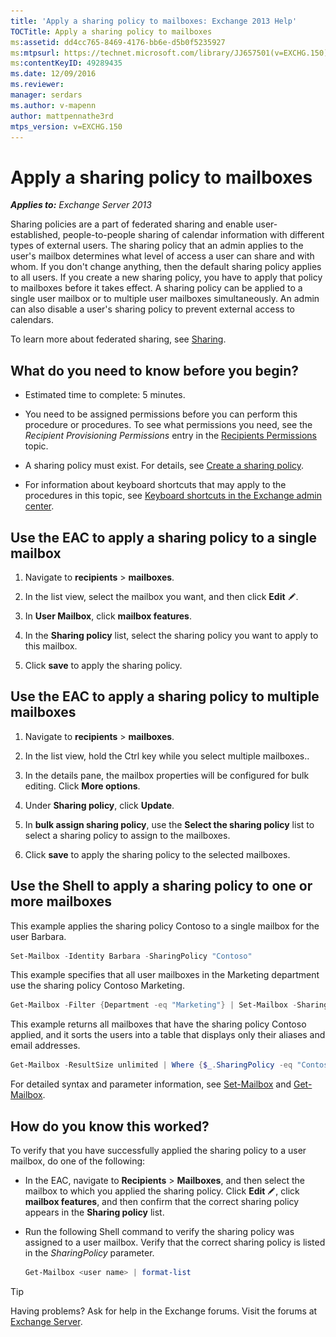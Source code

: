 ```yaml
---
title: 'Apply a sharing policy to mailboxes: Exchange 2013 Help'
TOCTitle: Apply a sharing policy to mailboxes
ms:assetid: dd4cc765-8469-4176-bb6e-d5b0f5235927
ms:mtpsurl: https://technet.microsoft.com/library/JJ657501(v=EXCHG.150)
ms:contentKeyID: 49289435
ms.date: 12/09/2016
ms.reviewer: 
manager: serdars
ms.author: v-mapenn
author: mattpennathe3rd
mtps_version: v=EXCHG.150
---
```


# Apply a sharing policy to mailboxes

_**Applies to:** Exchange Server 2013_

Sharing policies are a part of federated sharing and enable user-established, people-to-people sharing of calendar information with different types of external users. The sharing policy that an admin applies to the user's mailbox determines what level of access a user can share and with whom. If you don't change anything, then the default sharing policy applies to all users. If you create a new sharing policy, you have to apply that policy to mailboxes before it takes effect. A sharing policy can be applied to a single user mailbox or to multiple user mailboxes simultaneously. An admin can also disable a user's sharing policy to prevent external access to calendars.

To learn more about federated sharing, see [Sharing](sharing-exchange-2013-help.md).

## What do you need to know before you begin?

- Estimated time to complete: 5 minutes.

- You need to be assigned permissions before you can perform this procedure or procedures. To see what permissions you need, see the *Recipient Provisioning Permissions* entry in the [Recipients Permissions](recipients-permissions-exchange-2013-help.md) topic.

- A sharing policy must exist. For details, see [Create a sharing policy](create-a-sharing-policy-exchange-2013-help.md).

- For information about keyboard shortcuts that may apply to the procedures in this topic, see [Keyboard shortcuts in the Exchange admin center](keyboard-shortcuts-in-the-exchange-admin-center-2013-help.md).

## Use the EAC to apply a sharing policy to a single mailbox

1. Navigate to **recipients** \> **mailboxes**.

2. In the list view, select the mailbox you want, and then click **Edit** ![Edit icon](images/JJ218640.6f53ccb2-1f13-4c02-bea0-30690e6ea71d(EXCHG.150).gif "Edit icon").

3. In **User Mailbox**, click **mailbox features**.

4. In the **Sharing policy** list, select the sharing policy you want to apply to this mailbox.

5. Click **save** to apply the sharing policy.

## Use the EAC to apply a sharing policy to multiple mailboxes

1. Navigate to **recipients** \> **mailboxes**.

2. In the list view, hold the Ctrl key while you select multiple mailboxes..

3. In the details pane, the mailbox properties will be configured for bulk editing. Click **More options**.

4. Under **Sharing policy**, click **Update**.

5. In **bulk assign sharing policy**, use the **Select the sharing policy** list to select a sharing policy to assign to the mailboxes.

6. Click **save** to apply the sharing policy to the selected mailboxes.

## Use the Shell to apply a sharing policy to one or more mailboxes

This example applies the sharing policy Contoso to a single mailbox for the user Barbara.

```powershell
Set-Mailbox -Identity Barbara -SharingPolicy "Contoso"
```

This example specifies that all user mailboxes in the Marketing department use the sharing policy Contoso Marketing.

```powershell
Get-Mailbox -Filter {Department -eq "Marketing"} | Set-Mailbox -SharingPolicy "Contoso Marketing"
```

This example returns all mailboxes that have the sharing policy Contoso applied, and it sorts the users into a table that displays only their aliases and email addresses.

```powershell
Get-Mailbox -ResultSize unlimited | Where {$_.SharingPolicy -eq "Contoso" } | format-table Alias, EmailAddresses
```

For detailed syntax and parameter information, see [Set-Mailbox](https://technet.microsoft.com/library/bb123981\(v=exchg.150\)) and [Get-Mailbox](https://technet.microsoft.com/library/bb123685\(v=exchg.150\)).

## How do you know this worked?

To verify that you have successfully applied the sharing policy to a user mailbox, do one of the following:

- In the EAC, navigate to **Recipients** \> **Mailboxes**, and then select the mailbox to which you applied the sharing policy. Click **Edit** ![Edit icon](images/JJ218640.6f53ccb2-1f13-4c02-bea0-30690e6ea71d(EXCHG.150).gif "Edit icon"), click **mailbox features**, and then confirm that the correct sharing policy appears in the **Sharing policy** list.

- Run the following Shell command to verify the sharing policy was assigned to a user mailbox. Verify that the correct sharing policy is listed in the *SharingPolicy* parameter.

  ```powershell
  Get-Mailbox <user name> | format-list
  ```

> [!TIP]
> Having problems? Ask for help in the Exchange forums. Visit the forums at [Exchange Server](https://go.microsoft.com/fwlink/p/?linkid=60612).
